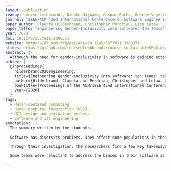 ```yaml
---
layout: publication
readby: Louise Leibbrandt, Nienke Nijkamp, Gaspar Rocha, George Vegelien
journal: "IEEE/ACM 42nd International Conference on Software Engineering (ICSE)"
paper_author: Claudia Hilderbrand, Christopher Perdriau, Lara Letaw, Jillian Emard, Zoe Steine-Hanson, Margaret Burnet, Anita Sarma
paper_title: "Engineering Gender-Inclusivity into Software: Ten Teams’ Tales from the Trenches"
year: 2020
doi: 10.1145/3377811.3380371
website: https://dl.acm.org/doi/abs/10.1145/3377811.3380371
slides: https://github.com/louisegleibbrandt/course_sustainableSE/blob/main/_literature_review_2023/Group%202.pptx.pdf
abstract: |-
  Although the need for gender-inclusivity in software is gaining attention among SE researchers and SE practitioners, and at least one method (GenderMag) has been published to help, little has been reported on how to make such methods work in real-world settings. Real-world teams are ever-mindful of the practicalities of adding new methods on top of their existing processes. For example, how can they keep the time costs viable? How can they maximize impacts of using it? What about controversies that can arise in talking about gender? To find out how software teams "in the trenches" handle these and similar questions, we collected the GenderMag-based processes of 10 real-world software teams---more than 50 people---for periods ranging from 5 months to 3.5 years. We present these teams' insights and experiences in the form of 9 practices, 2 potential pitfalls, and 2 open issues, so as to provide their insights to other real-world software teams trying to engineer gender-inclusivity into their software products.
bibtex: |-
  @inproceedings{
    hilderbrand2020engineering,
    title={Engineering gender-inclusivity into software: ten teams' tales from the trenches},
    author={Hilderbrand, Claudia and Perdriau, Christopher and Letaw, Lara and Emard, Jillian and Steine-Hanson, Zoe and Burnett, Margaret and Sarma, Anita},
    booktitle={Proceedings of the ACM/IEEE 42nd International Conference on Software Engineering},
    year={2020}
  }
tags:
  - Human-centered computing
  - Human computer interaction (HCI)
  - HCI design and evaluation methods
  - Software and its engineering
annotation: |-
  The summary written by the students.
  
  Software has diversity problems. They affect some populations in their ability to be productive with, or even use software. A lot of these issues are related to gender inclusivity. Although there are proven methods on how to engineer gender inclusivity into software, there are few studies on the real-world application of these methods.This paper provides an evaluation of GenderMag, a software inspection method to include gender inclusivity in software engineering. GenderMag evaluates user stories using 3 personas: Tim, Pat, and Abi. The personas are walked through the steps in the user stories using a Cognitive Walkthrough, asking several subquestions designed to consider the persona's possible issues with each step. The researchers investigate the integration of GenderMag into real-world teams’ practices through an Action Research based investigation. The research follows 10 software teams, 4 university based and 6 from companies. 

  Through their investigation, the researchers find a few key takeaways and pitfalls when integrating GenderMag into existing software projects. Abi’s persona was most helpful in identifying possible pitfalls in the designed software. Her persona helped developers think about underlying problems they otherwise might have missed. Aside from evaluation, Abi’s persona turned out to be a useful communication tool. The investigation found that it was uncomfortable to talk about gender-based design issues. By thinking about what Abi might be able or not able to do, developers could talk and think about the shortcomings in their software without their own egos getting in the way. Another interesting takeaway was that Abi seemed to represent the most inclusive persona. By focusing on the Abi persona first, teams were able to create a more accessible product for a diverse userbase. Including many team members in learning sessions seemed useful, as more people became familiar with the method. Furthermore, in evaluation sessions, teams with many individuals had more perspectives brought up, which increased the completeness of the evaluation. However, this did slow down the process and so was deemed infeasible. These findings indicate that learning and doing have different goals and both gain value from adapting team size.The presence of decision-makers in learning sessions also showed good results, as teams without decision-making power were sometimes unable to communicate the need to fix these problems to the decision-makers, reducing productivity and efficacy.

  Some teams were reluctant to address the biases in their software as gender biases, which falls in line with previous reports of teams wanting to “talk about gender without talking about gender”. The paper suggested that a further abstraction beyond gender to computer efficacy may resolve the issues that software teams had with the gendering the personas.
  
---
```


<!--mandatory fields: paper_title, readby, paper_author, journal, year, doi or preprint or arxiv, slides (if you have), abstract, annotation -->

